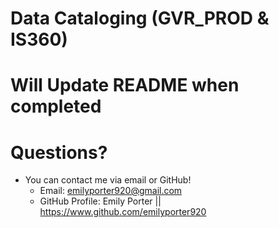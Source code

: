 # Data Cataloging (GVR_PROD & IS360)

# Will Update README when completed

<!-- ## Purpose
* The creation of this GVR_PROD catalog will help with consolidating information into one place about each table & will aid in data mapping - as you can just copy and paste information from here into the data mapping document.


## Run Code
* Clone GitHub repository and run the code inside of the 'Data_Catalog_Script.ipynb' file
* While running the code, please do not have the Data_Catalog.xlsx open while running the script
* This should produce an output inside of the Catalog/Data_Catalog.xlsx that looks like this:

<p>
  <img 
    src=Photos/catalog_creation.png
  >
</p>

## After Running Code

* Once the catalog sheet has been populated - navigate to here (see photo below) and press 'Filter'

<p>
  <img 
    src=Photos/filter.png
  >
</p>

* Slicers don't stick to the worksheet when something is changed inside of the worksheet so creating them again is a necessity.
    * To do so, click into the pivot table located on the worksheet titled 'Catalog Drill Down' and follow the photo steps shown below:

<p>
  <img 
    src=Photos/slicers.png
  >
</p>

<p>
  <img 
    src=Photos/slicer_selector.png
  >
</p>

* Create two slicers by selecting **"Database"** and **"Schema"**

# Future Updates: 
* Config Code
* LBO
* PII or not PII
    * Personally identifiable information
* Dictionary Name (Business Name)
* Table Types
    * Type 1 or Type 2
* Incremental or Full Load
* Last Load Date
* PowerBI Integration -->

# Questions?

* You can contact me via email or GitHub!
    * Email: emilyporter920@gmail.com
    * GitHub Profile: Emily Porter || https://www.github.com/emilyporter920 
